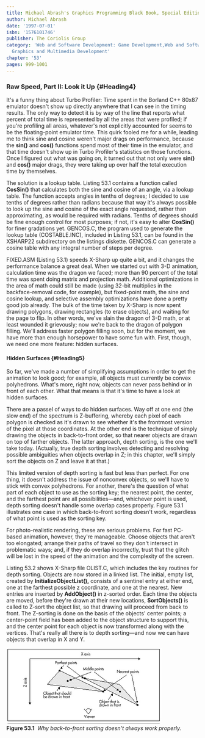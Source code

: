 ```yaml
---
title: Michael Abrash's Graphics Programming Black Book, Special Edition
author: Michael Abrash
date: '1997-07-01'
isbn: '1576101746'
publisher: The Coriolis Group
category: 'Web and Software Development: Game Development,Web and Software Development:
  Graphics and Multimedia Development'
chapter: '53'
pages: 999-1001
---
```


### Raw Speed, Part II: Look it Up {#Heading4}

It's a funny thing about Turbo Profiler: Time spent in the Borland C++
80x87 emulator doesn't show up directly anywhere that I can see in the
timing results. The only way to detect it is by way of the line that
reports what percent of total time is represented by all the areas that
were profiled; if you're profiling all areas, whatever's not explicitly
accounted for seems to be the floating-point emulator time. This quirk
fooled me for a while, leading me to think sine and cosine weren't major
drags on performance, because the **sin()** and **cos()** functions
spend most of their time in the emulator, and that time doesn't show up
in Turbo Profiler's statistics on those functions. Once I figured out
what was going on, it turned out that not only were **sin()** and
**cos()** major drags, they were taking up over half the total execution
time by themselves.

The solution is a lookup table. Listing 53.1 contains a function called
**CosSin()** that calculates both the sine and cosine of an angle, via a
lookup table. The function accepts angles in tenths of degrees; I
decided to use tenths of degrees rather than radians because that way
it's always possible to look up the sine and cosine of the exact angle
requested, rather than approximating, as would be required with radians.
Tenths of degrees should be fine enough control for most purposes; if
not, it's easy to alter **CosSin()** for finer gradations yet. GENCOS.C,
the program used to generate the lookup table (COSTABLE.INC), included
in Listing 53.1, can be found in the XSHARP22 subdirectory on the
listings diskette. GENCOS.C can generate a cosine table with any
integral number of steps per degree.

FIXED.ASM (Listing 53.1) speeds X-Sharp up quite a bit, and it changes
the performance balance a great deal. When we started out with 3-D
animation, calculation time was the dragon we faced; more than 90
percent of the total time was spent doing matrix and projection math.
Additional optimizations in the area of math could still be made (using
32-bit multiplies in the backface-removal code, for example), but
fixed-point math, the sine and cosine lookup, and selective assembly
optimizations have done a pretty good job already. The bulk of the time
taken by X-Sharp is now spent drawing polygons, drawing rectangles (to
erase objects), and waiting for the page to flip. In other words, we've
slain the dragon of 3-D math, or at least wounded it grievously; now
we're back to the dragon of polygon filling. We'll address faster
polygon filling soon, but for the moment, we have more than enough
horsepower to have some fun with. First, though, we need one more
feature: hidden surfaces.

#### Hidden Surfaces {#Heading5}

So far, we've made a number of simplifying assumptions in order to get
the animation to look good; for example, all objects must currently be
convex polyhedrons. What's more, right now, objects can never pass
behind or in front of each other. What that means is that it's time to
have a look at hidden surfaces.

There are a passel of ways to do hidden surfaces. Way off at one end
(the slow end) of the spectrum is Z-buffering, whereby each pixel of
each polygon is checked as it's drawn to see whether it's the frontmost
version of the pixel at those coordinates. At the other end is the
technique of simply drawing the objects in back-to-front order, so that
nearer objects are drawn on top of farther objects. The latter approach,
depth sorting, is the one we'll take today. (Actually, true depth
sorting involves detecting and resolving possible ambiguities when
objects overlap in Z; in this chapter, we'll simply sort the objects on
Z and leave it at that.)

This limited version of depth sorting is fast but less than perfect. For
one thing, it doesn't address the issue of nonconvex objects, so we'll
have to stick with convex polyhedrons. For another, there's the question
of what part of each object to use as the sorting key; the nearest
point, the center, and the farthest point are all possibilities—and,
whichever point is used, depth sorting doesn't handle some overlap cases
properly. Figure 53.1 illustrates one case in which back-to-front
sorting doesn't work, regardless of what point is used as the sorting
key.

For photo-realistic rendering, these are serious problems. For fast
PC-based animation, however, they're manageable. Choose objects that
aren't too elongated; arrange their paths of travel so they don't
intersect in problematic ways; and, if they do overlap incorrectly,
trust that the glitch will be lost in the speed of the animation and the
complexity of the screen.

Listing 53.2 shows X-Sharp file OLIST.C, which includes the key routines
for depth sorting. Objects are now stored in a linked list. The initial,
empty list, created by **InitializeObjectList(),** consists of a
sentinel entry at either end, one at the farthest possible z coordinate,
and one at the nearest. New entries are inserted by **AddObject()** in
z-sorted order. Each time the objects are moved, before they're drawn at
their new locations, **SortObjects()** is called to Z-sort the object
list, so that drawing will proceed from back to front. The Z-sorting is
done on the basis of the objects' center points; a center-point field
has been added to the object structure to support this, and the center
point for each object is now transformed along with the vertices. That's
really all there is to depth sorting—and now we can have objects that
overlap in X and Y.

![](images/53-01.jpg)\
 **Figure 53.1**  *Why back-to-front sorting doesn't always work
properly.*
